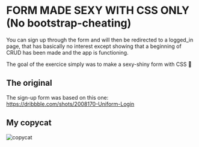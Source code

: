 # FORM MADE SEXY WITH CSS ONLY (No bootstrap-cheating)

You can sign up through the form and will then be redirected to a logged_in page, that has basically no interest except showing that a beginning of CRUD has been made and the app is functioning.

The goal of the exercice simply was to make a sexy-shiny form with CSS 💃

## The original

The sign-up form was based on this one: https://dribbble.com/shots/2008170-Uniform-Login


## My copycat

![copycat](https://image.noelshack.com/fichiers/2018/31/7/1533489280-capture-d-ecran-2018-08-05-a-19-14-13.png)


